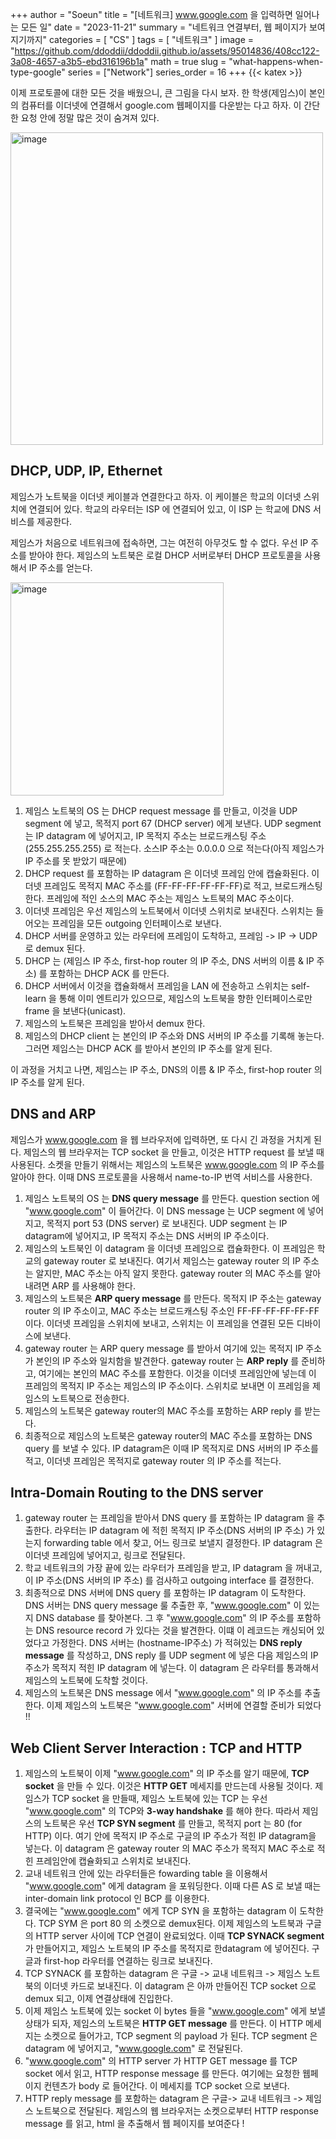 +++
author = "Soeun"
title = "[네트워크] www.google.com 을 입력하면 일어나는 모든 일"
date = "2023-11-21"
summary = "네트워크 연결부터, 웹 페이지가 보여지기까지"
categories = [
    "CS"
]
tags = [
    "네트워크"
]
image = "https://github.com/ddoddii/ddoddii.github.io/assets/95014836/408cc122-3a08-4657-a3b5-ebd316196b1a"
math = true
slug = "what-happens-when-type-google"
series = ["Network"]
series_order = 16
+++
{{< katex >}}

이제 프로토콜에 대한 모든 것을 배웠으니, 큰 그림을 다시 보자. 한 학생(제임스)이 본인의 컴퓨터를 이더넷에 연결해서 google.com 웹페이지를 다운받는 다고 하자. 이 간단한 요청 안에 정말 많은 것이 숨겨져 있다.

<img width="500" alt="image" src="https://github.com/ddoddii/ddoddii.github.io/assets/95014836/345e856c-b37e-4b85-9d65-76bcf3d6654f">

## DHCP, UDP, IP, Ethernet

제임스가 노트북을 이더넷 케이블과 연결한다고 하자. 이 케이블은 학교의 이더넷 스위치에 연결되어 있다. 학교의 라우터는 ISP 에 연결되어 있고, 이 ISP 는 학교에 DNS 서비스를 제공한다. 

제임스가 처음으로 네트워크에 접속하면, 그는 여전히 아무것도 할 수 없다. 우선 IP 주소를 받아야 한다. 제임스의 노트북은 로컬 DHCP 서버로부터 DHCP 프로토콜을 사용해서 IP 주소를 얻는다. 

<img width="341" alt="image" src="https://github.com/ddoddii/ddoddii.github.io/assets/95014836/c33fe7c8-b2aa-46ff-ab68-6d4af11024d8">

1. 제임스 노트북의 OS 는 DHCP request message 를 만들고, 이것을 UDP segment 에 넣고, 목적지 port 67 (DHCP server) 에게 보낸다. UDP segment 는 IP datagram 에 넣어지고, IP 목적지 주소는 브로드캐스팅 주소(255.255.255.255) 로 적는다. 소스IP 주소는 0.0.0.0 으로 적는다(아직 제임스가 IP 주소를 못 받았기 때문에) 
2. DHCP request 를 포함하는 IP datagram 은 이더넷 프레임 안에 캡슐화된다. 이더넷 프레임도 목적지 MAC 주소를 (FF-FF-FF-FF-FF-FF)로 적고, 브로드캐스팅한다. 프레임에 적인 소스의 MAC 주소는 제임스 노트북의 MAC 주소이다. 
3. 이더넷 프레임은 우선 제임스의 노트북에서 이더넷 스위치로 보내진다. 스위치는 들어오는 프레임을 모든 outgoing 인터페이스로 보낸다. 
4. DHCP 서버를 운영하고 있는 라우터에 프레임이 도착하고, 프레임 -> IP -> UDP 로 demux 된다. 
5. DHCP 는 (제임스 IP 주소, first-hop router 의 IP 주소, DNS 서버의 이름 & IP 주소) 를 포함하는 DHCP ACK 를 만든다. 
6. DHCP 서버에서 이것을 캡슐화해서 프레임을 LAN 에 전송하고 스위치는 self-learn 을 통해 이미 엔트리가 있으므로, 제임스의 노트북을 향한 인터페이스로만 frame 을 보낸다(unicast). 
7. 제임스의 노트북은 프레임을 받아서 demux 한다. 
8.  제임스의 DHCP client 는 본인의 IP 주소와 DNS 서버의 IP 주소를 기록해 놓는다. 그러면 제임스는 DHCP ACK 를 받아서 본인의 IP 주소를 알게 된다.

이 과정을 거치고 나면, 제임스는 IP 주소, DNS의 이름 & IP 주소, first-hop router 의 IP 주소를 알게 된다. 

## DNS and ARP

제임스가 www.google.com 을 웹 브라우저에 입력하면, 또 다시 긴 과정을 거치게 된다. 제임스의 웹 브라우저는 TCP socket 을 만들고, 이것은 HTTP request 를 보낼 때 사용된다. 소켓을 만들기 위해서는 제임스의 노트북은 www.google.com 의 IP 주소를 알아야 한다. 이때 DNS 프로토콜을 사용해서 name-to-IP 번역 서비스를 사용한다. 

1. 제임스 노트북의 OS 는 **DNS query message** 를 만든다. question section 에 "www.google.com" 이 들어간다. 이 DNS message 는 UCP segment 에 넣어지고, 목적지 port 53 (DNS server) 로 보내진다. UDP segment 는 IP datagram에 넣어지고, IP 목적지 주소는 DNS 서버의 IP 주소이다. 
2. 제임스의 노트북인 이 datagram 을 이더넷 프레임으로 캡슐화한다. 이 프레임은 학교의 gateway router 로 보내진다. 여기서 제임스는 gateway router 의 IP 주소는 알지만, MAC 주소는 아직 알지 못한다. gateway router 의 MAC 주소를 알아내려면 ARP 를 사용해야 한다. 
3. 제임스의 노트북은 **ARP query message** 를 만든다. 목적지 IP 주소는 gateway router 의 IP 주소이고, MAC 주소는 브로드캐스팅 주소인 FF-FF-FF-FF-FF-FF 이다. 이더넷 프레임을 스위치에 보내고, 스위치는 이 프레임을 연결된 모든 디바이스에 보낸다. 
4. gateway router 는 ARP query message 를 받아서 여기에 있는 목적지 IP 주소가 본인의 IP 주소와 일치함을 발견한다. gateway router 는 **ARP reply** 를 준비하고, 여기에는 본인의 MAC 주소를 포함한다. 이것을 이더넷 프레임안에 넣는데 이 프레임의 목적지 IP 주소는 제임스의 IP 주소이다. 스위치로 보내면 이 프레임을 제임스의 노트북으로 전송한다. 
5. 제임스의 노트북은 gateway router의 MAC 주소를 포함하는 ARP reply 를 받는다. 
6. 최종적으로 제임스의 노트북은 gateway router의 MAC 주소를 포함하는 DNS query 를 보낼 수 있다. IP datagram은 이때 IP 목적지로 DNS 서버의 IP 주소를 적고, 이더넷 프레임은 목적지로 gateway router 의 IP 주소를 적는다. 

## Intra-Domain Routing to the DNS server

1. gateway router 는 프레임을 받아서 DNS query 를 포함하는 IP datagram 을 추출한다. 라우터는 IP datagram 에 적힌 목적지 IP 주소(DNS 서버의 IP 주소) 가 있는지 forwarding table 에서 찾고, 어느 링크로 보낼지 결정한다. IP datagram 은 이더넷 프레임에 넣어지고, 링크로 전달된다. 
2. 학교 네트워크의 가장 끝에 있는 라우터가 프레임을 받고, IP datagram 을 꺼내고, 이 IP 주소(DNS 서버의 IP 주소) 를 검사하고 outgoing interface 를 결정한다. 
3. 최종적으로 DNS 서버에 DNS query 를 포함하는 IP datagram 이 도착한다. DNS 서버는 DNS query message 룰 추출한 후, "www.google.com" 이 있는지 DNS database 를 찾아본다. 그 후  "www.google.com" 의 IP 주소를 포함하는 DNS resource record 가 있다는 것을 발견한다. 이떄 이 레코드는 캐싱되어 있었다고 가정한다. DNS 서버는 (hostname-IP주소) 가 적혀있는 **DNS reply message** 를 작성하고, DNS reply 를 UDP segment 에 넣은 다음 제임스의 IP 주소가 목적지 적힌 IP datagram 에 넣는다. 이 datagram 은 라우터를 통과해서 제임스의 노트북에 도착할 것이다. 
4. 제임스의 노트북은 DNS message 에서 "www.google.com" 의 IP 주소를 추출한다. 이제 제임스의 노트북은 "www.google.com" 서버에 연결할 준비가 되었다 !!

## Web Client Server Interaction  : TCP and HTTP 

1. 제임스의 노트북이 이제 "www.google.com"  의 IP 주소를 알기 때문에, **TCP socket** 을 만들 수 있다. 이것은 **HTTP GET** 메세지를 만드는데 사용될 것이다. 제임스가 TCP socket 을 만들때, 제임스 노트북에 있는 TCP 는 우선 "www.google.com"  의 TCP와 **3-way handshake** 를 해야 한다. 따라서 제임스의 노트북은 우선 **TCP SYN segment** 를 만들고, 목적지 port 는 80 (for HTTP) 이다. 여기 안에 목적지 IP 주소로 구글의 IP 주소가 적힌 IP datagram을 넣는다. 이 datagram 은 gateway router 의 MAC 주소가 목적지 MAC 주소로 적힌 프레임안에 캡슐화되고 스위치로 보내진다. 
2. 교내 네트워크 안에 있는 라우터들은 fowarding table 을 이용해서 "www.google.com" 에게 datagram 을 포워딩한다. 이때 다른 AS 로 보낼 때는 inter-domain link protocol 인 BCP 를 이용한다. 
3. 결국에는 "www.google.com"  에게 TCP SYN 을 포함하는 datagram 이 도착한다. TCP SYM 은 port 80 의 소켓으로 demux된다. 이제 제임스의 노트북과 구글의 HTTP server 사이에 TCP 연결이 완료되었다. 이때 **TCP SYNACK segment** 가 만들어지고, 제임스 노트북의 IP 주소를 목적지로 한datagram 에 넣어진다. 구글과 first-hop 라우터를 연결하는 링크로 보내진다.
4.  TCP SYNACK 를 포함하는 datagram 은 구글 -> 교내 네트워크 -> 제임스 노트북의 이더넷 카드로 보내진다. 이 datagram 은 아까 만들어진 TCP socket 으로 demux 되고, 이제 연결상태에 진입한다. 
5. 이제 제임스 노트북에 있는 socket 이 bytes 들을 "www.google.com" 에게 보낼 상태가 되자, 제임스의 노트북은 **HTTP GET message** 를 만든다. 이 HTTP 메세지는 소켓으로 들어가고, TCP segment 의 payload 가 된다. TCP segment 은 datagram 에 넣어지고, "www.google.com" 로 전달된다. 
6. "www.google.com" 의 HTTP server 가 HTTP GET message 를  TCP socket 에서 읽고, HTTP response message 를 만든다. 여기에는 요청한 웹페이지 컨텐츠가 body 로 들어간다. 이 메세지를 TCP socket 으로 보낸다. 
7. HTTP reply message 를 포함하는 datagram 은 구글-> 교내 네트워크 -> 제임스 노트북으로 전달된다. 제임스의 웹 브라우저는 소켓으로부터 HTTP response message 를 읽고, html 을 추출해서 웹 페이지를 보여준다 ! 


